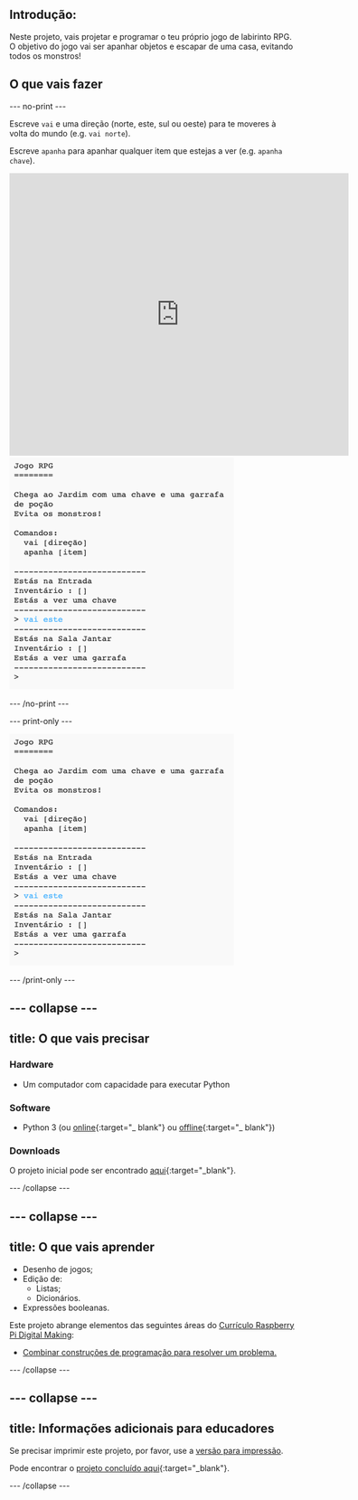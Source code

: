 ## Introdução:

Neste projeto, vais projetar e programar o teu próprio jogo de labirinto RPG. O objetivo do jogo vai ser apanhar objetos e escapar de uma casa, evitando todos os monstros!

## O que vais fazer

--- no-print ---

Escreve `vai` e uma direção (norte, este, sul ou oeste) para te moveres à volta do mundo (e.g. `vai norte`).

Escreve `apanha` para apanhar qualquer item que estejas a ver (e.g. `apanha chave`).

<div class="trinket">
  <iframe src="https://trinket.io/embed/python/a5f22b5fba?outputOnly=true&start=result" width="600" height="500" frameborder="0" marginwidth="0" marginheight="0" allowfullscreen>
  </iframe>
  <img src="images/rpg-finished.png">
</div>

--- /no-print ---

--- print-only ---

![projeto concluído](images/rpg-finished.png)

--- /print-only ---

--- collapse ---
---
title: O que vais precisar
---
### Hardware

+ Um computador com capacidade para executar Python

### Software

+ Python 3 (ou [online](https://trinket.io/){:target="_ blank"} ou [offline](https://www.python.org/downloads/){:target="_ blank"})

### Downloads

O projeto inicial pode ser encontrado [aqui](https://rpf.io/p/pt-PT/rpg-go){:target="_blank"}.

--- /collapse ---

--- collapse ---
---
title: O que vais aprender
---
+ Desenho de jogos;
+ Edição de: 
    + Listas;
    + Dicionários.
+ Expressões booleanas.

Este projeto abrange elementos das seguintes áreas do [Currículo Raspberry Pi Digital Making](https://rpf.io/curriculum):

+ [Combinar construções de programação para resolver um problema.](https://www.raspberrypi.org/curriculum/programming/builder)

--- /collapse ---

--- collapse ---
---
title: Informações adicionais para educadores
---
Se precisar imprimir este projeto, por favor, use a [versão para impressão](https://projects.raspberrypi.org/pt-PT/projects/rpg/print).

Pode encontrar o [projeto concluído aqui](https://rpf.io/p/pt-PT/rpg-get){:target="_blank"}.

--- /collapse ---